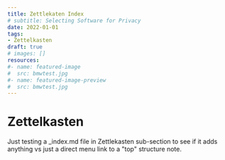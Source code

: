 ```yaml
---
title: Zettlekaten Index
# subtitle: Selecting Software for Privacy
date: 2022-01-01
tags: 
- Zettelkasten
draft: true
# images: []
resources:
#- name: featured-image
#  src: bmwtest.jpg
#- name: featured-image-preview
#  src: bmwtest.jpg
---
```


# Zettelkasten

Just testing a _index.md file in Zettlekasten sub-section to see if it adds anything vs just a direct menu link to a "top" structure note.